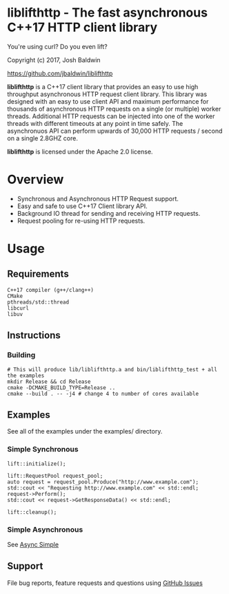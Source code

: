liblifthttp - The fast asynchronous C++17 HTTP client library
=============================================================

You're using curl? Do you even lift?

Copyright (c) 2017, Josh Baldwin

https://github.com/jbaldwin/liblifthttp

**liblifthttp** is a C++17 client library that provides an easy to use high throughput asynchronous HTTP request client library.  This library was designed with an easy to use client API and maximum performance for thousands of asynchronous HTTP requests on a single (or multiple) worker threads.  Additional HTTP requests can be injected into one of the worker threads with different timeouts at any point in time safely.  The asynchronuos API can perform upwards of 30,000 HTTP requests / second on a single 2.8GHZ core.

**liblifthttp** is licensed under the Apache 2.0 license.

# Overview #
* Synchronous and Asynchronous HTTP Request support.
* Easy and safe to use C++17 Client library API.
* Background IO thread for sending and receiving HTTP requests.
* Request pooling for re-using HTTP requests.

# Usage #

## Requirements
    C++17 compiler (g++/clang++)
    CMake
    pthreads/std::thread
    libcurl
    libuv

## Instructions

### Building
    # This will produce lib/liblifthttp.a and bin/liblifthttp_test + all the examples
    mkdir Release && cd Release
    cmake -DCMAKE_BUILD_TYPE=Release ..
    cmake --build . -- -j4 # change 4 to number of cores available

## Examples

See all of the examples under the examples/ directory.

### Simple Synchronous

    lift::initialize();

    lift::RequestPool request_pool;
    auto request = request_pool.Produce("http://www.example.com");
    std::cout << "Requesting http://www.example.com" << std::endl;
    request->Perform();
    std::cout << request->GetResponseData() << std::endl;

    lift::cleanup();

### Simple Asynchronous

See [Async Simple](https://github.com/jbaldwin/liblifthttp/blob/master/examples/async_simple.cpp)

## Support

File bug reports, feature requests and questions using [GitHub Issues](https://github.com/jbaldwin/liblifthttp/issues)
